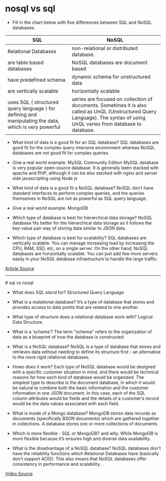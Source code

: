 # nosql vs sql

- Fill in the chart below with five differences between SQL and NoSQL databases:

 SQL|NoSQL
------------ | -------------
Relational Databases |non-relational or distributed database. 	 
are table based databases| NoSQL databases are document based
have predefined schema|dynamic schema for unstructured data
are vertically scalable|horizontally scalable
uses SQL ( structured query language ) for defining and manipulating the data, which is very powerful|ueries are focused on collection of documents. Sometimes it is also called as UnQL (Unstructured Query Language). The syntax of using UnQL varies from database to database.

 	 
- What kind of data is a good fit for an SQL database?
SQL databases are good fit for the complex query intensive environment whereas NoSQL databases are not good fit for complex queries. 

- Give a real world example.
MySQL Community Edition MySQL database is very popular open-source database. It is generally been stacked with apache and PHP, although it can be also stacked with nginx and server side javascripting using Node js


- What kind of data is a good fit a NoSQL database?
NoSQL don’t have standard interfaces to perform complex queries, and the queries themselves in NoSQL are not as powerful as SQL query language.

- Give a real world example.
MongoDB

- Which type of database is best for hierarchical data storage?
NoSQL database fits better for the hierarchical data storage as it follows the key-value pair way of storing data similar to JSON data. 

- Which type of database is best for scalability?
 SQL databases are vertically scalable. You can manage increasing load by increasing the CPU, RAM, SSD, etc, on a single server. On the other hand, NoSQL databases are horizontally scalable. You can just add few more servers easily in your NoSQL database infrastructure to handle the large traffic.

[Article Source](https://www.thegeekstuff.com/2014/01/sql-vs-nosql-db/?utm_source=tuicool)

<hr/>
# sql vs nosql 

- What does SQL stand for?
Structured Query Language

- What is a realational database?
It’s a type of database that stores and provides access to data points that are related to one another.


- What type of structure does a relational database work with?
Logical Data Structure.

- What is a ‘schema’?
The term "schema" refers to the organization of data as a blueprint of how the database is constructed


- What is a NoSQL database?
NoSQL is a type of database that stores and retrieves data without needing to define its structure first - an alternative to the more rigid relational databases.


- Howo does it work?
Each type of NoSQL database would be designed with a specific customer situation in mind, and there would be technical reasons for how each kind of database would be organized. The simplest type to describe is the document database, in which it would be natural to combine both the basic information and the customer information in one JSON document. In this case, each of the SQL column attributes would be fields and the details of a customer’s record would be the data values associated with each field.


- What is inside of a Mongo database?
MongoDB stores data records as documents (specifically BSON documents) which are gathered together in collections. A database stores one or more collections of documents


- Which is more flexible - SQL or MongoDB? and why.
While MongoDB is more flexible because it’s ensures high and diverse data availability.

- What is the disadvantage of a NoSQL database?
NoSQL databases don't have the reliability functions which Relational Databases have (basically don't support ACID). This also means that NoSQL databases offer consistency in performance and scalability.



[Video Source](https://www.youtube.com/watch?v=ZS_kXvOeQ5Y)